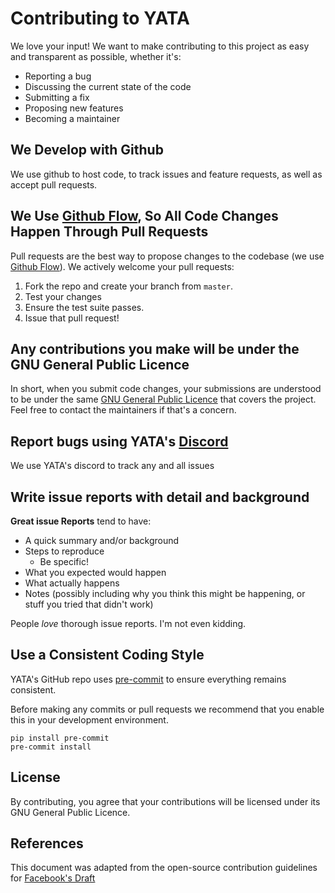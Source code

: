 # Contributing to YATA

We love your input! We want to make contributing to this project as easy and transparent as possible, whether it's:

- Reporting a bug
- Discussing the current state of the code
- Submitting a fix
- Proposing new features
- Becoming a maintainer

## We Develop with Github

We use github to host code, to track issues and feature requests, as well as accept pull requests.

## We Use [Github Flow](https://docs.github.com/en/get-started/quickstart/github-flow), So All Code Changes Happen Through Pull Requests

Pull requests are the best way to propose changes to the codebase (we use [Github Flow](https://docs.github.com/en/get-started/quickstart/github-flow)). We actively welcome your pull requests:

1. Fork the repo and create your branch from `master`.
2. Test your changes
3. Ensure the test suite passes.
4. Issue that pull request!

## Any contributions you make will be under the GNU General Public Licence

In short, when you submit code changes, your submissions are understood to be under the same [GNU General Public Licence](https://github.com/Kivou-2000607/yata/blob/master/LICENSE.md) that covers the project. Feel free to contact the maintainers if that's a concern.

## Report bugs using YATA's [Discord](https://yata.yt/discord)

We use YATA's discord to track any and all issues

## Write issue reports with detail and background

**Great issue Reports** tend to have:

- A quick summary and/or background
- Steps to reproduce
  - Be specific!
- What you expected would happen
- What actually happens
- Notes (possibly including why you think this might be happening, or stuff you tried that didn't work)

People *love* thorough issue reports. I'm not even kidding.

## Use a Consistent Coding Style

YATA's GitHub repo uses [pre-commit](https://github.com/pre-commit/pre-commit) to ensure everything remains consistent.

Before making any commits or pull requests we recommend that you enable this in your development environment.

```
pip install pre-commit
pre-commit install
```

## License

By contributing, you agree that your contributions will be licensed under its GNU General Public Licence.

## References

This document was adapted from the open-source contribution guidelines for [Facebook's Draft](https://github.com/facebook/draft-js/blob/a9316a723f9e918afde44dea68b5f9f39b7d9b00/CONTRIBUTING.md)
